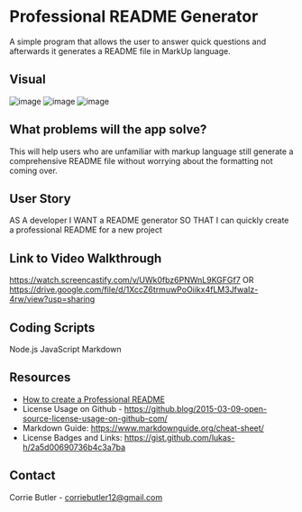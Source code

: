 # Professional README Generator
A simple program that allows the user to answer quick questions and afterwards it generates a README file in MarkUp language. 


## Visual
![image](https://user-images.githubusercontent.com/84928781/141397456-4b9598c6-88cd-4adf-98c9-c2af7b956e87.png)
![image](https://user-images.githubusercontent.com/84928781/141397594-5030e4c1-1a86-49d1-ad3e-5a82772b2504.png)
![image](https://user-images.githubusercontent.com/84928781/141397617-dad3d0d6-7ce7-4d95-b801-d01bd59c4654.png)



## What problems will the app solve?
This will help users who are unfamiliar with markup language still generate a comprehensive README file without worrying about the formatting not coming over. 

## User Story
AS A developer
I WANT a README generator
SO THAT I can quickly create a professional README for a new project

## Link to Video Walkthrough
https://watch.screencastify.com/v/UWk0fbz6PNWnL9KGFGf7
OR
https://drive.google.com/file/d/1XccZ6trmuwPoOiikx4fLM3JfwaIz-4rw/view?usp=sharing

## Coding Scripts
Node.js
JavaScript
Markdown

## Resources
- [How to create a Professional README](./readme-guide.md)
- License Usage on Github - https://github.blog/2015-03-09-open-source-license-usage-on-github-com/
- Markdown Guide: https://www.markdownguide.org/cheat-sheet/
- License Badges and Links: https://gist.github.com/lukas-h/2a5d00690736b4c3a7ba

## Contact
Corrie Butler - corriebutler12@gmail.com